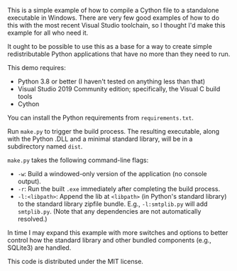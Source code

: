 This is a simple example of how to compile a Cython file to a standalone executable in Windows. There are very few good examples of how to do this with the most recent Visual Studio toolchain, so I thought I'd make this example for all who need it.

It ought to be possible to use this as a base for a way to create simple redistributable Python applications that have no more than they need to run.

This demo requires:

* Python 3.8 or better (I haven't tested on anything less than that)
* Visual Studio 2019 Community edition; specifically, the Visual C build tools
* Cython

You can install the Python requirements from `requirements.txt`.

Run `make.py` to trigger the build process. The resulting executable, along with the Python .DLL and a minimal standard library, will be in a subdirectory named `dist`.

`make.py` takes the following command-line flags:

* `-w`: Build a windowed-only version of the application (no console output).
* `-r`: Run the built `.exe` immediately after completing the build process.
* `-l:<libpath>`: Append the lib at `<libpath>` (in Python's standard library) to the standard library zipfile bundle. E.g., `-l:smtplib.py` will add `smtplib.py`. (Note that any dependencies are not automatically resolved.)

In time I may expand this example with more switches and options to better control how the standard library and other bundled components (e.g., SQLite3) are handled.

This code is distributed under the MIT license.